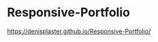 # Responsive-Portfolio
<a href=" https://denisplaster.github.io/Responsive-Portfolio/"> https://denisplaster.github.io/Responsive-Portfolio/</a>
